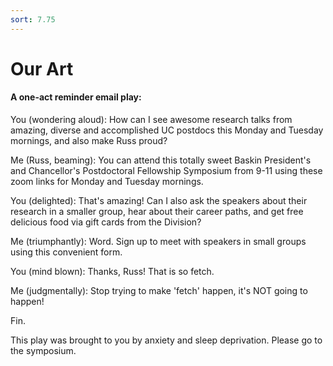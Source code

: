 ```yaml
---
sort: 7.75
---
```


# Our Art

#### A one-act reminder email play:

You (wondering aloud): How can I see awesome research talks from amazing, diverse and accomplished UC postdocs this Monday and Tuesday mornings, and also make Russ proud?

Me (Russ, beaming): You can attend this totally sweet Baskin President's and Chancellor's Postdoctoral Fellowship Symposium from 9-11 using these zoom links for Monday and Tuesday mornings. 

You (delighted): That's amazing! Can I also ask the speakers about their research in a smaller group, hear about their career paths, and get free delicious food via gift cards from the Division?

Me (triumphantly): Word. Sign up to meet with speakers in small groups using this convenient form. 

You (mind blown): Thanks, Russ! That is so fetch. 

Me (judgmentally): Stop trying to make 'fetch' happen, it's NOT going to happen!

Fin. 

This play was brought to you by anxiety and sleep deprivation. Please go to the symposium. 
